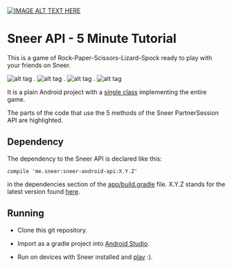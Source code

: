 [![IMAGE ALT TEXT HERE](http://img.youtube.com/vi/iapcKVn7DdY/0.jpg)](http://www.youtube.com/watch?v=iapcKVn7DdY)


Sneer API - 5 Minute Tutorial
====

This is a game of Rock-Paper-Scissors-Lizard-Spock ready to play with your friends on Sneer.

![alt tag](https://raw.githubusercontent.com/felipebueno/lizardspock/master/screenshots/0.png) . ![alt tag](https://raw.githubusercontent.com/felipebueno/lizardspock/master/screenshots/1.png) . ![alt tag](https://raw.githubusercontent.com/felipebueno/lizardspock/master/screenshots/2.png) . ![alt tag](https://raw.githubusercontent.com/felipebueno/lizardspock/master/screenshots/3.png)

It is a plain Android project with a [single class](https://github.com/felipebueno/lizardspock/blob/master/app/src/main/java/felipebueno/lizardspock/LizardSpockActivity.java) implementing the entire game.

The parts of the code that use the 5 methods of the Sneer PartnerSession API are highlighted.

Dependency
----
The dependency to the Sneer API is declared like this:
```
compile 'me.sneer:sneer-android-api:X.Y.Z'
```
in the dependencies section of the [app/build.gradle](https://github.com/felipebueno/lizardspock/blob/master/app/build.gradle) file. X.Y.Z stands for the latest version found [here](http://search.maven.org/#search|ga|1|sneer-android-api).

Running
----

  - Clone this git repository.

  - Import as a gradle project into [Android Studio](http://developer.android.com/sdk/index.html).

  - Run on devices with Sneer installed and [play](http://www.worldrps.com/gambit-play) :).
